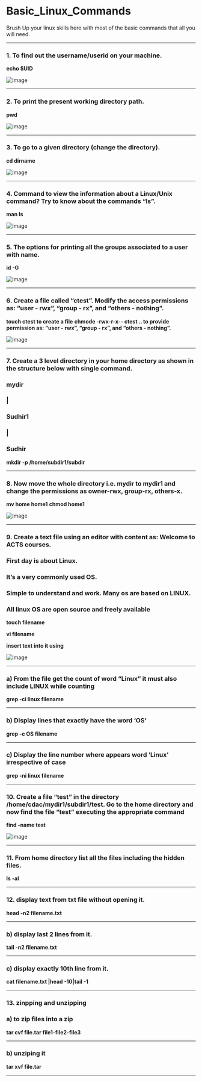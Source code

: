 # Basic_Linux_Commands
Brush Up your linux skills here with most of the basic commands that all you will need.

---


### 1. To	find out the username/userid on your machine.
**echo $UID**

![image](https://user-images.githubusercontent.com/75159672/114263010-a5f66d00-9a00-11eb-97d8-ae63a026dd1d.png)

---


### 2.	To print the present working directory path.
**pwd**

![image](https://user-images.githubusercontent.com/75159672/114263211-dc80b780-9a01-11eb-964c-202315b9209b.png)

---


### 3.	To go to a given directory (change the directory).
**cd dirname**
  
![image](https://user-images.githubusercontent.com/75159672/114263235-ffab6700-9a01-11eb-9fa1-f70303cb07f5.png)

---


### 4.	Command to view the information about a Linux/Unix command? Try to know about the commands “ls”.
**man ls**

![image](https://user-images.githubusercontent.com/75159672/114263286-38e3d700-9a02-11eb-8a9e-f1ce68b88429.png)

---


### 5.	The options for printing all the groups associated to a user with name.
**id -G**

![image](https://user-images.githubusercontent.com/75159672/114263330-7183b080-9a02-11eb-90c0-3e808bab4739.png)

---


### 6.	Create a file called “ctest”. Modify the access permissions as: “user - rwx”, “group - rx”, and “others - nothing”.
**touch ctest  to create a file**
**chmode -rwx-r-x-- ctest .. to provide permission as: “user - rwx”, “group - rx”, and “others - nothing”.**

![image](https://user-images.githubusercontent.com/75159672/114263355-9a0baa80-9a02-11eb-9fe5-5a371f7f9346.png)

---


### 7.	Create a 3 level directory in your home directory as shown in the structure below with single command.
### mydir
### |
### Sudhir1
### |
### Sudhir
**mkdir -p /home/subdir1/subdir**

---

### 8. Now move the whole directory i.e. mydir to mydir1 and change the permissions as owner-rwx, group-rx, others-x.
**mv home home1**
**chmod  home1**

![image](https://user-images.githubusercontent.com/75159672/114263410-e7881780-9a02-11eb-9fe3-084788c732c8.png)

---

### 9. Create a text file using an editor with content as: Welcome to ACTS courses.
### First day is about Linux.
### It’s a very commonly used OS.
### Simple to understand and work. Many os are based on LINUX.
### All linux OS are open source and freely available
**touch filename**

**vi filename**

**insert text into it using**

![image](https://user-images.githubusercontent.com/75159672/114270049-d3a2dc80-9a27-11eb-8a5c-8a0e74b1d218.png)

---


### a)	From the file get the count of word “Linux” it must also include LINUX while counting
**grep -ci linux filename**

---

### b)	Display lines that exactly have the word ‘OS’
**grep -c OS filename**

---

### c)	Display the line number where appears word ‘Linux’ irrespective of case
**grep -ni linux filename**

---

### 10.	Create a file “test” in the directory /home/cdac/mydir1/subdir1/test. Go to the home directory and now find the file “test” executing the appropriate command
**find -name test**

![image](https://user-images.githubusercontent.com/75159672/114270159-7bb8a580-9a28-11eb-9f3d-303155e6d34d.png)

---

### 11.	From home directory list all the files including the hidden files.
**ls -al**

---

### 12. display text from txt file without opening it.
**head -n2 filename.txt**

---

### b) display last 2 lines from it.
**tail -n2 filename.txt**

---

### c) display exactly 10th line from it.
**cat filename.txt |head -10|tail -1**

---

### 13. zinpping and unzipping
### a) to zip files into a zip
**tar cvf file.tar file1-file2-file3**

---

### b) unziping it
**tar xvf file.tar**

---

















